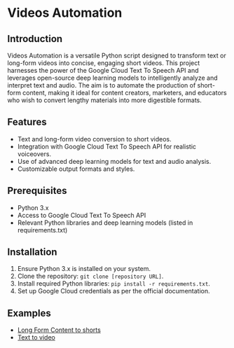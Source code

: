 Videos Automation
=================

Introduction
------------

Videos Automation is a versatile Python script designed to transform text or long-form videos into concise, engaging short videos. This project harnesses the power of the Google Cloud Text To Speech API and leverages open-source deep learning models to intelligently analyze and interpret text and audio. The aim is to automate the production of short-form content, making it ideal for content creators, marketers, and educators who wish to convert lengthy materials into more digestible formats.

Features
--------

*   Text and long-form video conversion to short videos.
*   Integration with Google Cloud Text To Speech API for realistic voiceovers.
*   Use of advanced deep learning models for text and audio analysis.
*   Customizable output formats and styles.

Prerequisites
-------------

*   Python 3.x
*   Access to Google Cloud Text To Speech API
*   Relevant Python libraries and deep learning models (listed in requirements.txt)

Installation
------------

1.  Ensure Python 3.x is installed on your system.
2.  Clone the repository: `git clone [repository URL]`.
3.  Install required Python libraries: `pip install -r requirements.txt`.
4.  Set up Google Cloud credentials as per the official documentation.

Examples
------------
- [Long Form Content to shorts](https://drive.google.com/file/d/1usezJoEvPe9YIHGwo6mc0Q-47DfidadG/view?usp=sharing)
- [Text to video](https://drive.google.com/file/d/1ho16jvkadFDuQ0KJ0oRZvqIErpRLjcEd/view?usp=drive_link)
